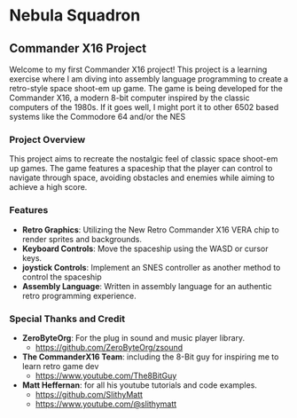 # Nebula Squadron

## Commander X16 Project

Welcome to my first Commander X16 project! This project is a learning exercise where I am diving into assembly language programming to create a retro-style space shoot-em up game. The game is being developed for the Commander X16, a modern 8-bit computer inspired by the classic computers of the 1980s. If it goes well, I might port it to other 6502 based systems like the Commodore 64 and/or the NES

### Project Overview

This project aims to recreate the nostalgic feel of classic space shoot-em up games. The game features a spaceship that the player can control to navigate through space, avoiding obstacles and enemies while aiming to achieve a high score.

### Features

- **Retro Graphics**: Utilizing the New Retro Commander X16 VERA chip to render sprites and backgrounds.
- **Keyboard Controls**: Move the spaceship using the WASD or cursor keys.
- **joystick Controls**: Implement an SNES controller as another method to control the spaceship
- **Assembly Language**: Written in assembly language for an authentic retro programming experience. 

### Special Thanks and Credit

- **ZeroByteOrg**: For the plug in sound and music player library.
    - https://github.com/ZeroByteOrg/zsound
- **The CommanderX16 Team**: including the 8-Bit guy for inspiring me to learn retro game dev
    - https://www.youtube.com/The8BitGuy
- **Matt Heffernan**: for all his youtube tutorials and code examples. 
    - https://github.com/SlithyMatt
    - https://www.youtube.com/@slithymatt